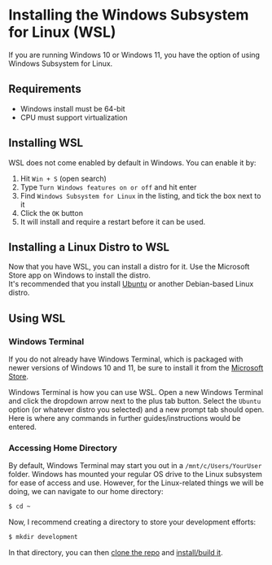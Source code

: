 # Installing the Windows Subsystem for Linux (WSL)

If you are running Windows 10 or Windows 11, you have the option of using Windows Subsystem for Linux.

## Requirements
- Windows install must be 64-bit
- CPU must support virtualization

## Installing WSL
WSL does not come enabled by default in Windows. You can enable it by:

1. Hit `Win + S` (open search)
2. Type `Turn Windows features on or off` and hit enter
3. Find `Windows Subsystem for Linux` in the listing, and tick the box next to it
4. Click the `OK` button
5. It will install and require a restart before it can be used.

## Installing a Linux Distro to WSL
Now that you have WSL, you can install a distro for it. Use the Microsoft Store app on Windows to install the distro.  
It's recommended that you install [Ubuntu](https://www.microsoft.com/store/productId/9NBLGGH4MSV6) or another Debian-based Linux distro.

## Using WSL
### Windows Terminal
If you do not already have Windows Terminal, which is packaged with newer versions of Windows 10 and 11, be sure to install it from the [Microsoft Store](https://www.microsoft.com/store/productId/9N0DX20HK701).

Windows Terminal is how you can use WSL. Open a new Windows Terminal and click the dropdown arrow next to the plus tab button. Select the `Ubuntu` option (or whatever distro you selected) and a new prompt tab should open. Here is where any commands in further guides/instructions would be entered.

### Accessing Home Directory
By default, Windows Terminal may start you out in a `/mnt/c/Users/YourUser` folder. Windows has mounted your regular OS drive to the Linux subsystem for ease of access and use. However, for the Linux-related things we will be doing, we can navigate to our home directory:
```sh
$ cd ~
```
Now, I recommend creating a directory to store your development efforts:
```sh
$ mkdir development
```
In that directory, you can then [clone the repo](downloading-aka-source-control.md) and [install/build it](installing.md).
